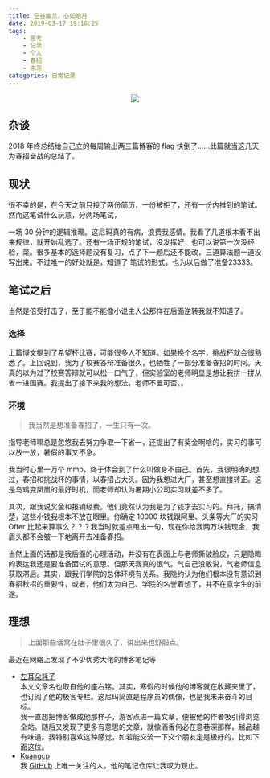 ```yaml
---
title: 空谷幽兰，心如皓月
date: 2019-03-17 19:16:25
tags:
    - 思考
    - 记录
    - 个人
    - 春招
    - 未来 
categories: 日常记录
---
```


<p align="center">
<img src="https://yiyun-1253940215.cos.ap-shanghai.myqcloud.com/20190317191958.png" class="full-image"  />
</p>

## 杂谈

2018 年终总结给自己立的每周输出两三篇博客的 flag 快倒了……此篇就当这几天为春招奋战的总结了。

<!--more-->
## 现状

很不幸的是，在今天之前只投了两份简历，一份被拒了，还有一份内推到的笔试。然而这笔试什么玩意，分两场笔试，

一场 30 分钟的逻辑推理。这尼玛真的有病，浪费我感情。我看了几道根本看不出来规律，就开始乱选了。还有一场正规的笔试，没发挥好，也可以说第一次没经验，菜。很多基本的选择题没有复习，点了下一题后还不能改，三道算法题一道没写出来。不过唯一的好处就是，知道了 笔试的形式，也为以后做了准备23333。

## 笔试之后
当然是倍受打击了，至于能不能像小说主人公那样在后面逆转我就不知道了。

### 选择
上篇博文提到了希望杯比赛，可能很多人不知道。如果换个名字，挑战杯就会很熟悉了。上回说到，我为了校赛答辩准备很久，也牺牲了一部分准备春招的时间。天真的以为过了校赛答辩就可以松一口气了，但实验室的老师明显是想让我拼一拼从省一进国赛。我提出了接下来我的想法，老师不置可否。。

### 环境
> 我当然是想准备春招了，一生只有一次。

指导老师嘛总是忽悠我去努力争取一下省一，还提出了有奖金啊啥的，实习的事可以放一放，暑假的事又不急。


我当时心里一万个 mmp，终于体会到了什么叫做身不由己。首先，我很明确的想过，春招和挑战杯的事情，以春招占大头。因为我想进大厂，甚至想直接转正。这是乌鸡变凤凰的最好时机，而老师却认为暑期小公司实习就差不多了。


其次，跟我说奖金和报销经费。他们竟然认为我是为了钱才去实习的。拜托，搞清楚，这些小钱我根本不放在眼里。你确定 10000 块钱跟阿里、头条等大厂的实习 Offer 比起来算事么？？？我当时就差点甩出一句，现在你给我两万块钱现金，我眉头都不会皱一下地离开去准备春招。


当然上面的话都是我后面的心理活动，并没有在表面上与老师撕破脸皮，只是隐晦的表达我还是要准备面试的意思。但那天我真的很气。气自己没敢说，气老师信息获取滞后。其实，跟我们学院的总体环境有关系。我隐约认为他们根本没有意识到春招秋招的重要性，或者，他们太为自己、学院的名誉着想了，并不在意学生的前途。

## 理想 
> 上面那些话窝在肚子里很久了，讲出来也舒服点。


最近在网络上发现了不少优秀大佬的博客笔记等

- [左耳朵耗子](https://coolshell.cn/)  
本文文章名也取自他的座右铭。其实，寒假的时候他的博客就在收藏夹里了，也订阅了他的极客专栏。这尼玛简直是程序员的偶像，也是我未来奋斗的目标。  
我一直想把博客做成他那样子，游客点进一篇文章，便被他的作者吸引得浏览全站。随后又发现了更多有意思的文章，就像酒香何必在意巷深那样，越品越有味道。我特别喜欢这种感觉，如若能交流一下交个朋友定是极好的，比如下面这位。
- [Kuangcp](https://github.com/Kuangcp/)  
我 [GitHub](https://github.com/yi-yun/) 上唯一关注的人，他的笔记仓库让我叹为观止。
